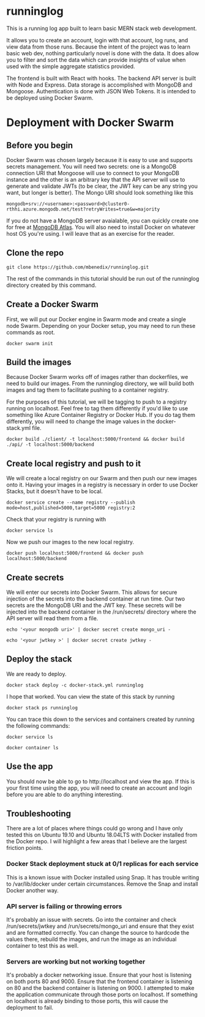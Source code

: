 # runninglog

This is a running log app built to learn basic MERN stack web development. 
         
It allows you to create an account, login with that account, log runs, and view data from those runs. 
Because the intent of the project was to learn basic web dev, nothing particularly novel is done with the data. 
It does allow you to filter and sort the data which can provide insights of value when used with the simple
aggregate statistics provided. 
         
The frontend is built with React with hooks. The backend API server is built with Node and Express. 
Data storage is accomplished with MongoDB and Mongoose. Authentication is done with JSON Web Tokens.
It is intended to be deployed using Docker Swarm.   

# Deployment with Docker Swarm

## Before you begin
Docker Swarm was chosen largely because it is easy to use and supports secrets management. You will need two secrets: one is a MongoDB connection URI that Mongoose will use to connect to your MongoDB instance and the other is an arbitrary key that the API server will use to generate and validate JWTs (to be clear, the JWT key can be any string you want, but longer is better). The Mongo URI should look something like this 

```mongodb+srv://<username>:<password>@cluster0-rthhi.azure.mongodb.net/test?retryWrites=true&w=majority```

If you do not have a MongoDB server avaialable, you can quickly create one for free at <a href="https://cloud.mongodb.com/">MongoDB Atlas</a>. You will also need to install Docker on whatever host OS you're using. I will leave that as an exercise for the reader. 

## Clone the repo

```git clone https://github.com/mbenedix/runninglog.git```

The rest of the commands in this tutorial should be run out of the runninglog directory created by this command. 

## Create a Docker Swarm

First, we will put our Docker engine in Swarm mode and create a single node Swarm. Depending on your Docker setup, you may need to run these commands as root.

```docker swarm init```

## Build the images

Because Docker Swarm works off of images rather than dockerfiles, we need to build our images. From the runninglog directory, we will build both images and tag them to facilitate pushing to a container registry. 

For the purposes of this tutorial, we will be tagging to push to a registry running on localhost. Feel free to tag them differently if you'd like to use something like Azure Container Registry or Docker Hub. If you do tag them differently, you will need to change the image values in the docker-stack.yml file. 

```docker build ./client/ -t localhost:5000/frontend && docker build ./api/ -t localhost:5000/backend```

## Create local registry and push to it

We will create a local registry on our Swarm and then push our new images onto it. Having your images in a registry is necessary in order to use Docker Stacks, but it doesn't have to be local. 

```docker service create --name registry --publish mode=host,published=5000,target=5000 registry:2```

Check that your registry is running with 

```docker service ls```

Now we push our images to the new local registry.

```docker push localhost:5000/frontend && docker push localhost:5000/backend```

## Create secrets 

We will enter our secrets into Docker Swarm. This allows for secure injection of the secrets into the backend container at run time. Our two secrets are the MongoDB URI and the JWT key. These secrets will be injected into the backend container in the /run/secrets/ directory where the API server will read them from a file.  

```echo '<your mongodb uri>' | docker secret create mongo_uri -```

```echo '<your jwtkey >' | docker secret create jwtkey -```

## Deploy the stack

We are ready to deploy. 

```docker stack deploy -c docker-stack.yml runninglog```

I hope that worked. You can view the state of this stack by running 

```docker stack ps runninglog```

You can trace this down to the services and containers created by running the following commands: 

```docker service ls```

```docker container ls```

## Use the app

You should now be able to go to http://localhost and view the app. If this is your first time using the app, you will need to create an account and login before you are able to do anything interesting. 

## Troubleshooting 

There are a lot of places where things could go wrong and I have only tested this on Ubuntu 19.10 and Ubuntu 18.04LTS with Docker installed from the Docker repo. I will highlight a few areas that I believe are the largest friction points. 

### Docker Stack deployment stuck at 0/1 replicas for each service

This is a known issue with Docker installed using Snap. It has trouble writing to /var/lib/docker under certain circumstances. Remove the Snap and install Docker another way. 

### API server is failing or throwing errors

It's probably an issue with secrets. Go into the container and check /run/secrets/jwtkey and /run/secrets/mongo_uri and ensure that they exist and are formatted correctly. You can change the source to hardcode the values there, rebuild the images, and run the image as an individual container to test this as well. 

### Servers are working but not working together

It's probably a docker networking issue. Ensure that your host is listening on both ports 80 and 9000. Ensure that the frontend container is listening on 80 and the backend container is listening on 9000. I attempted to make the application communicate through those ports on localhost. If something on localhost is already binding to those ports, this will cause the deployment to fail. 
